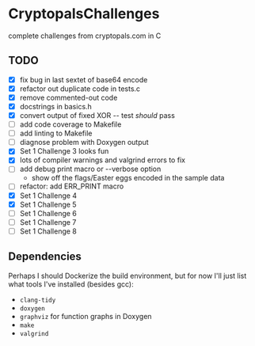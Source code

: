 # CryptopalsChallenges
complete challenges from cryptopals.com in C

## TODO
* [x] fix bug in last sextet of base64 encode
* [x] refactor out duplicate code in tests.c
* [x] remove commented-out code
* [x] docstrings in basics.h
* [x] convert output of fixed XOR -- test *should* pass
* [ ] add code coverage to Makefile
* [ ] add linting to Makefile
* [ ] diagnose problem with Doxygen output
* [x] Set 1 Challenge 3 looks fun
* [x] lots of compiler warnings and valgrind errors to fix
* [ ] add debug print macro or --verbose option
    - show off the flags/Easter eggs encoded in the sample data
* [ ] refactor: add ERR\_PRINT macro
* [x] Set 1 Challenge 4
* [x] Set 1 Challenge 5
* [ ] Set 1 Challenge 6
* [ ] Set 1 Challenge 7
* [ ] Set 1 Challenge 8

## Dependencies

Perhaps I should Dockerize the build environment, but for now I'll just
list what tools I've installed (besides gcc):
* `clang-tidy`
* `doxygen`
* `graphviz` for function graphs in Doxygen
* `make`
* `valgrind`
